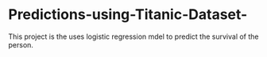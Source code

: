 # Predictions-using-Titanic-Dataset-
This project is the uses logistic regression mdel to predict the survival of the person.
